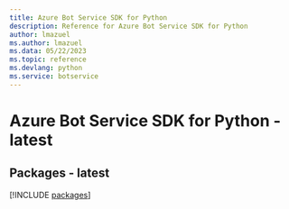 ```yaml
---
title: Azure Bot Service SDK for Python
description: Reference for Azure Bot Service SDK for Python
author: lmazuel
ms.author: lmazuel
ms.data: 05/22/2023
ms.topic: reference
ms.devlang: python
ms.service: botservice
---
```

# Azure Bot Service SDK for Python - latest
## Packages - latest
[!INCLUDE [packages](bot-service-index.md)]
